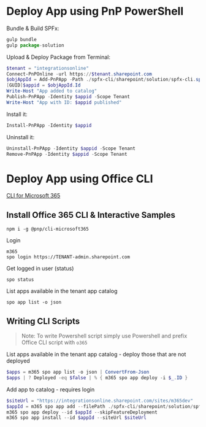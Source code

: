 # Deploy App using PnP PowerShell

Bundle & Build SPFx:

```javascript
gulp bundle
gulp package-solution
```

Upload & Deploy Package from Terminal:

```Powershell
$tenant = "integrationsonline"
Connect-PnPOnline -url https://$tenant.sharepoint.com
$objAppId = Add-PnPApp -Path ./spfx-cli/sharepoint/solution/spfx-cli.sppkg -Overwrite 
[GUID]$appid = $objAppId.Id
Write-Host "App added to catalog"
Publish-PnPApp -Identity $appid -Scope Tenant
Write-Host "App with ID: $appid published"
```

Install it:

```Powershell
Install-PnPApp -Identity $appid
```

Uninstall it:

```Powershell
Uninstall-PnPApp -Identity $appid -Scope Tenant
Remove-PnPApp -Identity $appid -Scope Tenant
```
# Deploy App using Office CLI

[CLI for Microsoft 365](https://pnp.github.io/office365-cli/cmd/spo/login/)

## Install Office 365 CLI & Interactive Samples

```
npm i -g @pnp/cli-microsoft365
```

Login

```
m365
spo login https://TENANT-admin.sharepoint.com
```

Get logged in user (status)

```
spo status
```

List apps available in the tenant app catalog

```
spo app list -o json
```

## Writing CLI Scripts

>Note: To write Powershell script simply use Powershell and prefix Office CLI script with `o365`

List apps available in the tenant app catalog - deploy those that are not deployed

```Powershell
$apps = m365 spo app list -o json | ConvertFrom-Json
$apps | ? Deployed -eq $false | % { m365 spo app deploy -i $_.ID }
```

Add app to catalog - requires login 

```Powershell
$siteUrl = "https://integrationsonline.sharepoint.com/sites/m365dev"
$appId = m365 spo app add --filePath ./spfx-cli/sharepoint/solution/spfx-cli.sppkg --overwrite 
m365 spo app deploy --id $appId --skipFeatureDeployment
m365 spo app install --id $appId --siteUrl $siteUrl
```